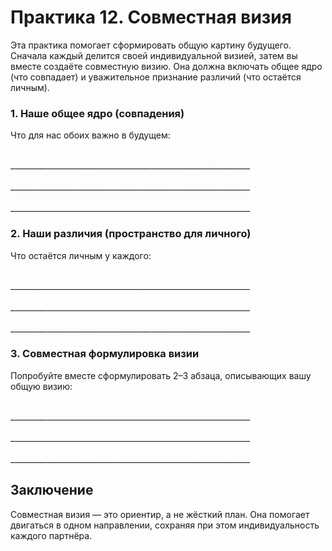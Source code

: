 # Практика 12. Совместная визия

Эта практика помогает сформировать общую картину будущего. Сначала каждый делится своей индивидуальной визией, затем вы вместе создаёте совместную визию. Она должна включать общее ядро (что совпадает) и уважительное признание различий (что остаётся личным).

### 1. Наше общее ядро (совпадения)

Что для нас обоих важно в будущем:

<br/>
____________________________________________________________
<br/><br/>
____________________________________________________________
<br/><br/>
____________________________________________________________

### 2. Наши различия (пространство для личного)

Что остаётся личным у каждого:

<br/>
____________________________________________________________
<br/><br/>
____________________________________________________________
<br/><br/>
____________________________________________________________

### 3. Совместная формулировка визии

Попробуйте вместе сформулировать 2–3 абзаца, описывающих вашу общую визию:

<br/>
____________________________________________________________
<br/><br/>
____________________________________________________________
<br/><br/>
____________________________________________________________

## Заключение

Совместная визия — это ориентир, а не жёсткий план. Она помогает двигаться в одном направлении, сохраняя при этом индивидуальность каждого партнёра.


